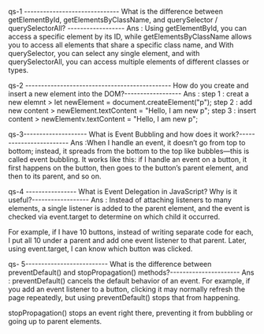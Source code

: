 qs-1 ------------------------------
What is the difference between getElementById, getElementsByClassName, and querySelector / querySelectorAll?  ------------------
Ans : Using getElementById, you can access a specific element by its ID,
while getElementsByClassName allows you to access all elements that share a specific class name,
and With querySelector, you can select any single element, and with querySelectorAll,
you can access multiple elements of different classes or types. 

qs-2 ----------------------------------------------
How do you create and insert a new element into the DOM?------------------
Ans : step 1 : creat a new elemnt > let newElement = document.createElement("p");
      step 2 : add new content  > newElement.textContent = "Hello, I am new p";
      step 3 : insert content > newElementv.textContent = "Hello, I am new p";

qs-3--------------------
What is Event Bubbling and how does it work?------------------------
Ans :When I handle an event, it doesn’t go from top to bottom; instead,
it spreads from the bottom to the top like bubbles—this is called event bubbling.
It works like this: if I handle an event on a button, it first happens on the button,
then goes to the button’s parent element, and then to its parent, and so on.

qs-4 ----------------
What is Event Delegation in JavaScript? Why is it useful?------------------
Ans : Instead of attaching listeners to many elements, a single listener is added
to the parent element, and the event is checked via event.target to determine on
which child it occurred.

For example, if I have 10 buttons, instead of writing separate code for each,
I put all 10 under a parent and add one event listener to that parent. Later,
using event.target, I can know which button was clicked.

qs- 5--------------------------
What is the difference between preventDefault() and stopPropagation() methods?----------------------
Ans : preventDefault() cancels the default behavior of an event. For example,
if you add an event listener to a button, clicking it may normally refresh
the page repeatedly, but using preventDefault() stops that from happening.

stopPropagation() stops an event right there,
preventing it from bubbling or going up to parent elements.
